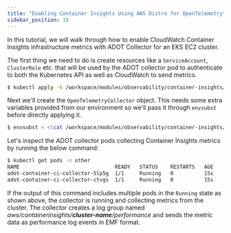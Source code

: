 ```yaml
---
title: "Enabling Container Insights Using AWS Distro for OpenTelemetry"
sidebar_position: 10
---
```


In this tutorial, we will walk through how to enable CloudWatch Container Insights infrastructure metrics with ADOT Collector for an EKS EC2 cluster.

The first thing we need to do is create resources like a `ServiceAccount`, `ClusterRole` etc. that will be used by the ADOT collector pod to authenticate to both the Kubernetes API as well as CloudWatch to send metrics.

```bash
$ kubectl apply -k /workspace/modules/observability/container-insights/adot
```

Next we'll create the `OpenTelemetryCollector` object. This needs some extra variables provided from our environment so we'll pass it through `envsubst` before directly applying it.

```bash
$ envsubst < <(cat /workspace/modules/observability/container-insights/adot/opentelemetrycollector.yaml) | kubectl apply -f -
```

Let's inspect the ADOT collector pods collecting Container Insights metrics by running the below command:

```bash
$ kubectl get pods -n other
NAME                               READY   STATUS    RESTARTS   AGE
adot-container-ci-collector-5lp5g  1/1     Running   0          15s
adot-container-ci-collector-ctvgs  1/1     Running   0          15s
```

If the output of this command includes multiple pods in the `Running` state as shown above, the collector is running and collecting metrics from the cluster. The collector creates a log group named *aws/containerinsights/**cluster-name**/performance* and sends the metric data as performance log events in EMF format.

